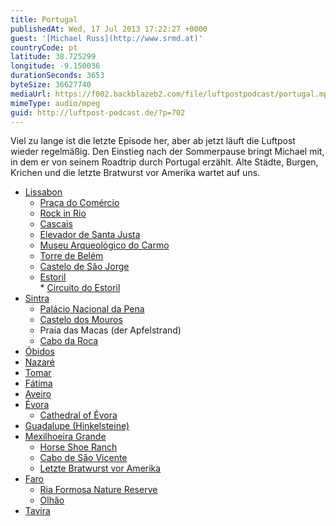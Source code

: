 ```yaml
---
title: Portugal
publishedAt: Wed, 17 Jul 2013 17:22:27 +0000
guest: '[Michael Russ](http://www.srmd.at)'
countryCode: pt
latitude: 38.725299
longitude: -9.150036
durationSeconds: 3653
byteSize: 36627740
mediaUrl: https://f002.backblazeb2.com/file/luftpostpodcast/portugal.mp3
mimeType: audio/mpeg
guid: http://luftpost-podcast.de/?p=702
---
```


Viel zu lange ist die letzte Episode her, aber ab jetzt läuft die Luftpost wieder regelmäßig. Den Einstieg nach der Sommerpause bringt Michael mit, in dem er von seinem Roadtrip durch Portugal erzählt. Alte Städte, Burgen, Krichen und die letzte Bratwurst vor Amerika wartet auf uns.

- [Lissabon](http://de.wikipedia.org/wiki/Lissabon)
  - [Praça do Comércio](http://de.wikipedia.org/wiki/Pra%C3%A7a%5Fdo%5FCom%C3%A9rcio)
  - [Rock in Rio](http://de.wikipedia.org/wiki/Rock%5Fin%5FRio)
  - [Cascais](http://de.wikipedia.org/wiki/Cascais)
  - [Elevador de Santa Justa](http://de.wikipedia.org/wiki/Elevador%5Fde%5FSanta%5FJusta)
  - [Museu Arqueológico do Carmo](http://de.wikipedia.org/wiki/Museu%5FArqueol%C3%B3gico%5Fdo%5FCarmo)
  - [Torre de Belém](http://de.wikipedia.org/wiki/Torre%5Fde%5FBelem)
  - [Castelo de São Jorge](http://de.wikipedia.org/wiki/Castelo%5Fde%5FS%C3%A3o%5FJorge)
  - [Estoril](http://de.wikipedia.org/wiki/Estoril)  
     \* [Circuito do Estoril](http://de.wikipedia.org/wiki/Circuito%5Fdo%5FEstoril)
- [Sintra](http://de.wikipedia.org/wiki/Sintra)
  - [Palácio Nacional da Pena](http://de.wikipedia.org/wiki/Pal%C3%A1cio%5FNacional%5Fda%5FPena)
  - [Castelo dos Mouros](http://de.wikipedia.org/wiki/Castelo%5Fdos%5FMouros)
  - Praia das Macas (der Apfelstrand)
  - [Cabo da Roca](http://de.wikipedia.org/wiki/Cabo%5Fda%5FRoca)
- [Óbidos](http://de.wikipedia.org/wiki/%C3%93bidos%5F%28Portugal%29)
- [Nazaré](http://de.wikipedia.org/wiki/Nazar%C3%A9%5F%28Portugal%29)
- [Tomar](http://de.wikipedia.org/wiki/Tomar)
- [Fátima](http://de.wikipedia.org/wiki/F%C3%A1tima)
- [Aveiro](http://de.wikipedia.org/wiki/Aveiro%5F%28Portugal%29)
- [Évora](http://de.wikipedia.org/wiki/Evora)
  - [Cathedral of Évora](http://en.wikipedia.org/wiki/Cathedral%5Fof%5F%C3%89vora)
- [Guadalupe (Hinkelsteine)](http://www.scubavision.de/images/large/treich%5F20120915%5F2508/almendres-cromlech-guadalupe-portugal-5494.jpg)
- [Mexilhoeira Grande](http://de.wikipedia.org/wiki/Mexilhoeira%5FGrande)
  - [Horse Shoe Ranch](http://www.horseshoeranch.de/)
  - [Cabo de São Vicente](http://de.wikipedia.org/wiki/Cabo%5Fde%5FS%C3%A3o%5FVicente)
  - [Letzte Bratwurst vor Amerika](http://upload.wikimedia.org/wikipedia/commons/3/38/Algarve%5FPortugal%5FCabo%5Fde%5FSao%5FVicente%5FLetzte%5FBratwurst%5Fvor%5FAmerika.jpg)
- [Faro](http://de.wikipedia.org/wiki/Faro)
  - [Ria Formosa Nature Reserve](http://www.tripadvisor.de/Attraction%5FReview-g189111-d636707-Reviews-Ria%5FFormosa%5FNature%5FReserve-Algarve.html)
  - [Olhão](http://de.wikipedia.org/wiki/Olh%C3%A3o)
- [Tavira](http://de.wikipedia.org/wiki/Tavira)
